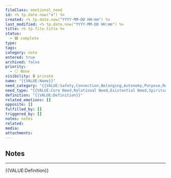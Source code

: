 ```yaml
---
fileClass: emotional_need
id: <% tp.date.now("x") %>
created: <% tp.date.now("YYYY-MM-DD HH:mm") %>
last_modified: <% tp.date.now("YYYY-MM-DD HH:mm") %>
title: <% tp.file.title %>
status:
  - 🟩 complete
type: 
tags: 
category: note
entered: true
archived: false
priority:
  - ⚪ None
visibility: 🔒 private
name: "{{VALUE:Name}}"
need_category: "{{VALUE:Safety,Connection,Belonging,Autonomy,Purpose,Recognition,Peace,Play/Fun,Security/Stucture}}"
need_type: "{{VALUE:Core Need,Relational Need,Existential Need,Spiritual Need,Developmental Need,Somatic/Physical Need}}"
definition: "{{VALUE:Definition}}"
related_emotions: []
opposite: []
fulfilled_by: []
triggered_by: []
notes: notes
related: 
media: 
attachments:
---
```


## Notes
---
{{VALUE:Definition}}

